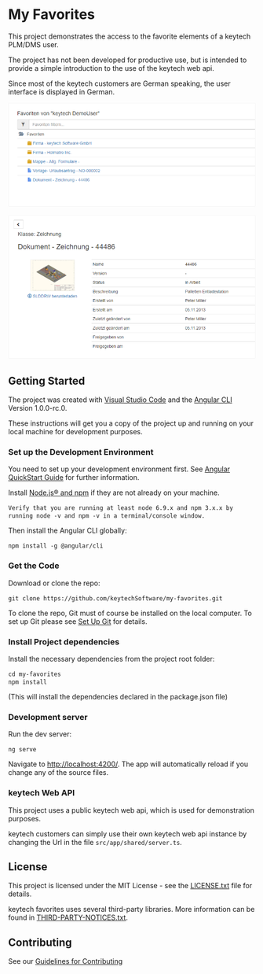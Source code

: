 # My Favorites

This project demonstrates the access to the favorite elements of a keytech PLM/DMS user.

The project has not been developed for productive use, but is intended to provide a simple introduction to the use of the keytech web api.

Since most of the keytech customers are German speaking, the user interface is displayed in German.

![Favorites](docs/favorites.png "Favorites")


![Detail view](docs/detail-view.png "Detail view")


## Getting Started
The project was created with [Visual Studio Code](https://code.visualstudio.com/) and the [Angular CLI](https://github.com/angular/angular-cli) Version 1.0.0-rc.0.

These instructions will get you a copy of the project up and running on your local machine for development purposes.

### Set up the Development Environment
You need to set up your development environment first. See [Angular QuickStart Guide](https://angular.io/guide/quickstart) for further information.

Install [Node.js® and npm](https://nodejs.org/en/download/) if they are not already on your machine.

```
Verify that you are running at least node 6.9.x and npm 3.x.x by running node -v and npm -v in a terminal/console window.
```

Then install the Angular CLI globally:
```
npm install -g @angular/cli
```

### Get the Code
Download or clone the repo: 
```
git clone https://github.com/keytechSoftware/my-favorites.git
```
To clone the repo, Git must of course be installed on the local computer. To set up Git please see [Set Up Git](https://help.github.com/articles/set-up-git/) for details.


### Install Project dependencies
Install the necessary dependencies from the project root folder:
```
cd my-favorites
npm install
```
(This will install the dependencies declared in the package.json file)

### Development server
Run the dev server:
```
ng serve
```

Navigate to [http://localhost:4200/](http://localhost:4200/). The app will automatically reload if you change any of the source files.

### keytech Web API
This project uses a public keytech web api, which is used for demonstration purposes.

keytech customers can simply use their own keytech web api instance by changing the Url in the file `src/app/shared/server.ts`.


## License
This project is licensed under the MIT License - see the [LICENSE.txt](LICENSE.txt) file for details.

keytech favorites uses several third-party libraries. More information can be found in [THIRD-PARTY-NOTICES.txt](docs/THIRD-PARTY-NOTICES.txt).

## Contributing
See our [Guidelines for Contributing](docs/CONTRIBUTING.md)

